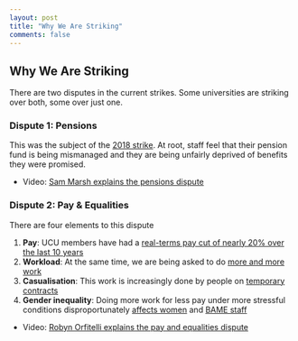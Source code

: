```yaml
---
layout: post
title: "Why We Are Striking"
comments: false
---
```



## Why We Are Striking

There are two disputes in the current strikes. Some universities are striking over both, some over just one.


### Dispute 1: Pensions

This was the subject of the [2018 strike](https://tomstafford.github.io/ucu-strike/). At root, staff feel that their pension fund is being mismanaged and they are being unfairly deprived of benefits they were promised. 

* Video: [Sam Marsh explains the pensions dispute](https://www.youtube.com/watch?v=XGR1H1mu1qQ)


### Dispute 2: Pay & Equalities

There are four elements to this dispute

1. **Pay**: UCU members have had a [real-terms pay cut of nearly 20% over the last 10 years](https://www.ucu.org.uk/article/10342/Value-of-university-staff-pay-has-plummeted-in-last-decade-employers-own-research-reveals)
2. **Workload**: At the same time, we are being asked to do [more and more work](http://idiolect.org.uk/notes/?p=6285)
3. **Casualisation**: This work is increasingly done by people on [temporary contracts](https://www.theguardian.com/education/2019/oct/29/temporary-work-lecturers-balloting-strike-uk-academics-short-term-contracts)
4. **Gender inequality**: Doing more work for less pay under more stressful conditions disproportunately [affects women](https://www.timeshighereducation.com/news/gender-pay-gap-uk-universities-report-slow-progress) and [BAME staff](https://www.theguardian.com/education/2019/nov/07/university-staff-dont-want-to-strike-for-fair-pensions-and-pay-but-were-being-forced-to?CMP=Share_iOSApp_Other)

* Video: [Robyn Orfitelli explains the pay and equalities dispute](https://www.youtube.com/watch?v=SInMwv5m9Vg)
